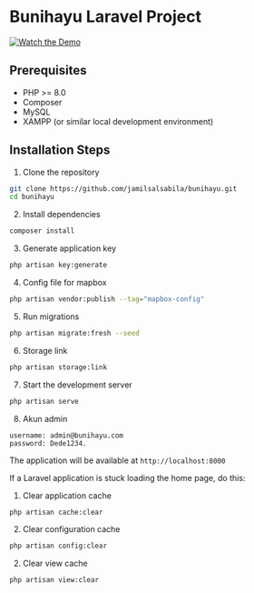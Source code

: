# Bunihayu Laravel Project

[![Watch the Demo](https://img.youtube.com/vi/BvvMfsrS6Wk/0.jpg)](https://www.youtube.com/watch?v=BvvMfsrS6Wk)

## Prerequisites
- PHP >= 8.0
- Composer
- MySQL
- XAMPP (or similar local development environment)

## Installation Steps

1. Clone the repository
```bash
git clone https://github.com/jamilsalsabila/bunihayu.git
cd bunihayu
```

2. Install dependencies
```bash
composer install
```

3. Generate application key
```bash
php artisan key:generate
```

4. Config file for mapbox 
```bash
php artisan vendor:publish --tag="mapbox-config"
```

5. Run migrations
```bash
php artisan migrate:fresh --seed
```

6. Storage link
```bash
php artisan storage:link
```

7. Start the development server
```bash
php artisan serve
```

8. Akun admin
```
username: admin@bunihayu.com
password: Dede1234.
```

The application will be available at `http://localhost:8000`

If a Laravel application is stuck loading the home page, do this:

1. Clear application cache
```bash
php artisan cache:clear
```

2. Clear configuration cache
```bash
php artisan config:clear
```

2. Clear view cache
```bash
php artisan view:clear
```